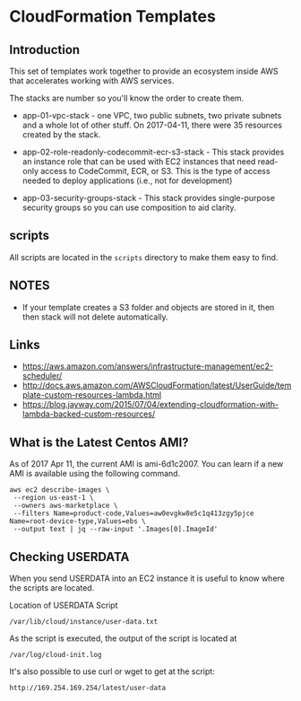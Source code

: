 # CloudFormation Templates

## Introduction

This set of templates work together to provide an ecosystem inside AWS that
accelerates working with AWS services.

The stacks are number so you'll know the order to create them.

* app-01-vpc-stack - one VPC, two public subnets, two private subnets and a
whole lot of other stuff. On 2017-04-11, there were 35 resources created by
the stack.

* app-02-role-readonly-codecommit-ecr-s3-stack - This stack provides an
instance role that can be used with EC2 instances that need read-only access
to CodeCommit, ECR, or S3. This is the type of access needed to deploy
applications (i.e., not for development)

* app-03-security-groups-stack - This stack provides single-purpose security
groups so you can use composition to aid clarity.

## scripts

All scripts are located in the `scripts` directory to make them easy to find.

## NOTES

* If your template creates a S3 folder and objects are stored in it, then then
stack will not delete automatically.

## Links

* https://aws.amazon.com/answers/infrastructure-management/ec2-scheduler/
* http://docs.aws.amazon.com/AWSCloudFormation/latest/UserGuide/template-custom-resources-lambda.html
* https://blog.jayway.com/2015/07/04/extending-cloudformation-with-lambda-backed-custom-resources/

## What is the Latest Centos AMI?

As of 2017 Apr 11, the current AMI is ami-6d1c2007. You can learn if a new AMI
is available using the following command.

```
aws ec2 describe-images \
 --region us-east-1 \
 --owners aws-marketplace \
 --filters Name=product-code,Values=aw0evgkw8e5c1q413zgy5pjce Name=root-device-type,Values=ebs \
 --output text | jq --raw-input '.Images[0].ImageId'
```

## Checking USERDATA

When you send USERDATA into an EC2 instance it is useful to know where the
scripts are located.

Location of USERDATA Script

```
/var/lib/cloud/instance/user-data.txt
```

As the script is executed, the output of the script is located at

```
/var/log/cloud-init.log
```

It's also possible to use curl or wget to get at the script:

```
http://169.254.169.254/latest/user-data
```

